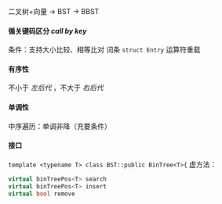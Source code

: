 二叉树+向量 -> BST -> BBST
#### 循关键码区分 *call by key*
条件：支持大小比较、相等比对
词条 `struct Entry`
    运算符重载
#### 有序性
不小于 *左后代* ，不大于 *右后代*
#### 单调性
中序遍历：单调非降（充要条件）
#### 接口
`template <typename T> class BST::public BinTree<T>{`
虚方法：
```c++
virtual binTreePos<T> search
virtual binTreePos<T> insert
virtual bool remove
```
